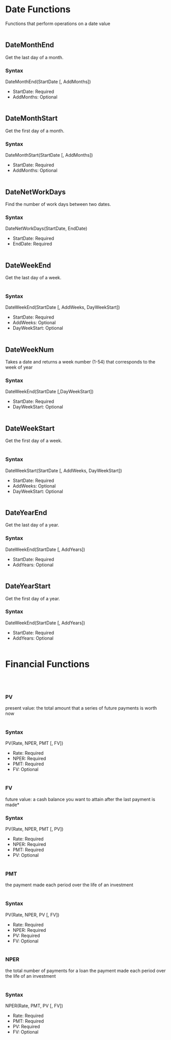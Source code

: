 # Date Functions
Functions that perform operations on a date value</br></br>

## DateMonthEnd
Get the last day of a month.
### Syntax
DateMonthEnd(StartDate [, AddMonths])
* StartDate: Required
* AddMonths: Optional
</br></br>

## DateMonthStart
Get the first day of a month.
### Syntax
DateMonthStart(StartDate [, AddMonths])
* StartDate: Required
* AddMonths: Optional
</br></br>

## DateNetWorkDays
Find the number of work days between two dates.
### Syntax
DateNetWorkDays(StartDate, EndDate)
* StartDate: Required
* EndDate: Required
</br></br>

## DateWeekEnd
Get the last day of a week.</br></br>
### Syntax
DateWeekEnd(StartDate [, AddWeeks, DayWeekStart])
* StartDate: Required
* AddWeeks: Optional
* DayWeekStart: Optional
</br></br>

## DateWeekNum
Takes a date and returns a week number (1-54) that corresponds to the week of year
### Syntax
DateWeekEnd(StartDate [,DayWeekStart])
* StartDate: Required
* DayWeekStart: Optional
</br></br>


## DateWeekStart
Get the first day of a week.</br></br>
### Syntax
DateWeekStart(StartDate [, AddWeeks, DayWeekStart])
* StartDate: Required
* AddWeeks: Optional
* DayWeekStart: Optional
</br></br>

## DateYearEnd
Get the last day of a year.
### Syntax
DateWeekEnd(StartDate [, AddYears])
* StartDate: Required
* AddYears: Optional
</br></br>


## DateYearStart
Get the first day of a year.
### Syntax
DateWeekEnd(StartDate [, AddYears])
* StartDate: Required
* AddYears: Optional
</br></br>



# Financial Functions
</br></br>

### PV
present value: the total amount that a series of future payments is worth now</br></br>
### Syntax
PV(Rate, NPER, PMT [, FV])
* Rate: Required
* NPER: Required
* PMT: Required
* FV: Optional
</br></br>

### FV
future value: a cash balance you want to attain after the last payment is made* 
### Syntax
PV(Rate, NPER, PMT [, PV])
* Rate: Required
* NPER: Required
* PMT: Required
* PV: Optional
</br></br>


### PMT
the payment made each period over the life of an investment</br></br>
### Syntax
PV(Rate, NPER, PV [, FV])
* Rate: Required
* NPER: Required
* PV: Required
* FV: Optional
</br></br>

### NPER
the total number of payments for a loan
the payment made each period over the life of an investment</br></br>
### Syntax
NPER(Rate, PMT, PV [, FV])
* Rate: Required
* PMT: Required
* PV: Required
* FV: Optional
</br></br>
